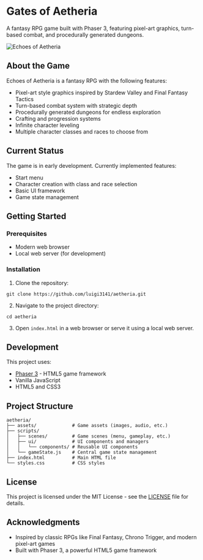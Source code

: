 # Gates of Aetheria

A fantasy RPG game built with Phaser 3, featuring pixel-art graphics, turn-based combat, and procedurally generated dungeons.

![Echoes of Aetheria](https://github.com/luigi3141/aetheria/raw/master/assets/screenshots/character-creation.png)

## About the Game

Echoes of Aetheria is a fantasy RPG with the following features:

- Pixel-art style graphics inspired by Stardew Valley and Final Fantasy Tactics
- Turn-based combat system with strategic depth
- Procedurally generated dungeons for endless exploration
- Crafting and progression systems
- Infinite character leveling
- Multiple character classes and races to choose from

## Current Status

The game is in early development. Currently implemented features:

- Start menu
- Character creation with class and race selection
- Basic UI framework
- Game state management

## Getting Started

### Prerequisites

- Modern web browser
- Local web server (for development)

### Installation

1. Clone the repository:
```
git clone https://github.com/luigi3141/aetheria.git
```

2. Navigate to the project directory:
```
cd aetheria
```

3. Open `index.html` in a web browser or serve it using a local web server.

## Development

This project uses:

- [Phaser 3](https://phaser.io/phaser3) - HTML5 game framework
- Vanilla JavaScript
- HTML5 and CSS3

## Project Structure

```
aetheria/
├── assets/             # Game assets (images, audio, etc.)
├── scripts/
│   ├── scenes/         # Game scenes (menu, gameplay, etc.)
│   ├── ui/             # UI components and managers
│   │   └── components/ # Reusable UI components
│   └── gameState.js    # Central game state management
├── index.html          # Main HTML file
└── styles.css          # CSS styles
```

## License

This project is licensed under the MIT License - see the [LICENSE](LICENSE) file for details.

## Acknowledgments

- Inspired by classic RPGs like Final Fantasy, Chrono Trigger, and modern pixel-art games
- Built with Phaser 3, a powerful HTML5 game framework
